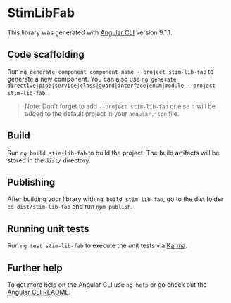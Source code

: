 # StimLibFab

This library was generated with [Angular CLI](https://github.com/angular/angular-cli) version 9.1.1.

## Code scaffolding

Run `ng generate component component-name --project stim-lib-fab` to generate a new component. You can also use `ng generate directive|pipe|service|class|guard|interface|enum|module --project stim-lib-fab`.
> Note: Don't forget to add `--project stim-lib-fab` or else it will be added to the default project in your `angular.json` file. 

## Build

Run `ng build stim-lib-fab` to build the project. The build artifacts will be stored in the `dist/` directory.

## Publishing

After building your library with `ng build stim-lib-fab`, go to the dist folder `cd dist/stim-lib-fab` and run `npm publish`.

## Running unit tests

Run `ng test stim-lib-fab` to execute the unit tests via [Karma](https://karma-runner.github.io).

## Further help

To get more help on the Angular CLI use `ng help` or go check out the [Angular CLI README](https://github.com/angular/angular-cli/blob/master/README.md).

